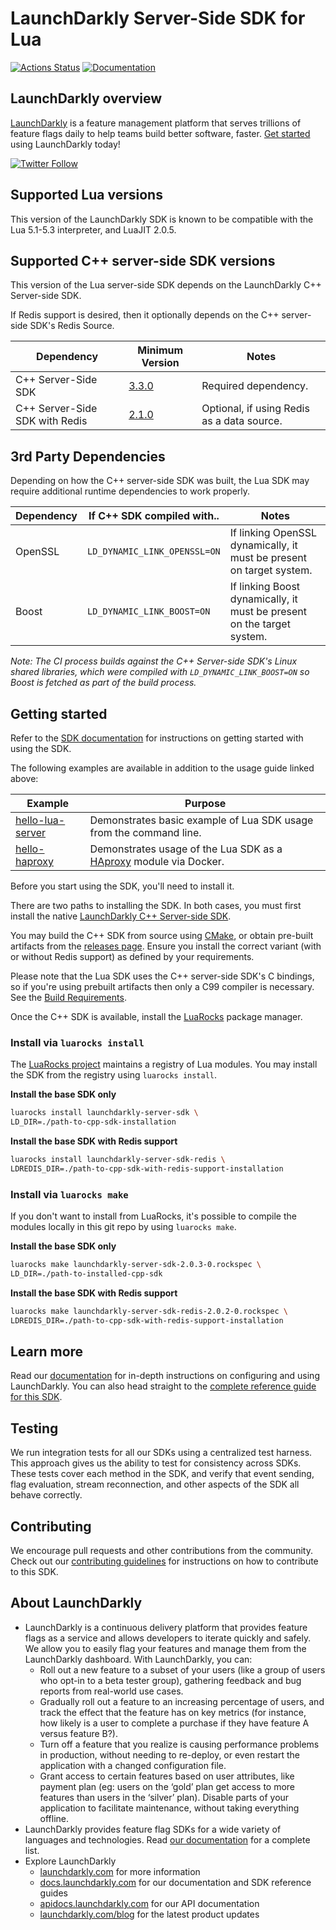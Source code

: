 LaunchDarkly Server-Side SDK for Lua
===========================

[![Actions Status](https://github.com/launchdarkly/lua-server-sdk-private/actions/workflows/ci.yml/badge.svg)](https://github.com/launchdarkly/lua-server-sdk/actions/workflows/ci.yml)
[![Documentation](https://img.shields.io/static/v1?label=GitHub+Pages&message=API+reference&color=00add8)](https://launchdarkly.github.io/lua-server-sdk)

LaunchDarkly overview
-------------------------

[LaunchDarkly](https://www.launchdarkly.com) is a feature management platform that serves trillions of feature flags daily to help teams build better software, faster. [Get started](https://docs.launchdarkly.com/home/getting-started) using LaunchDarkly today!

[![Twitter Follow](https://img.shields.io/twitter/follow/launchdarkly.svg?style=social&label=Follow&maxAge=2592000)](https://twitter.com/intent/follow?screen_name=launchdarkly)

Supported Lua versions
-----------

This version of the LaunchDarkly SDK is known to be compatible with the Lua 5.1-5.3 interpreter, and LuaJIT 2.0.5.

Supported C++ server-side SDK versions
-----------

This version of the Lua server-side SDK depends on the LaunchDarkly C++ Server-side SDK.

If Redis support is desired, then it optionally depends on the C++ server-side SDK's Redis Source. 

| Dependency                     | Minimum Version                                                                                            | Notes                                      |
|--------------------------------|------------------------------------------------------------------------------------------------------------|--------------------------------------------|
| C++ Server-Side SDK            | [3.3.0](https://github.com/launchdarkly/cpp-sdks/releases/tag/launchdarkly-cpp-server-v3.3.0)              | Required dependency.                       |
| C++ Server-Side SDK with Redis | [2.1.0](https://github.com/launchdarkly/cpp-sdks/releases/tag/launchdarkly-cpp-server-redis-source-v2.1.0) | Optional, if using Redis as a data source. |


3rd Party Dependencies
------------
Depending on how the C++ server-side SDK was built, the Lua SDK may require additional runtime dependencies to work properly.


| Dependency | If C++ SDK compiled with..   | Notes                                                                  |
|------------|------------------------------|------------------------------------------------------------------------|
| OpenSSL    | `LD_DYNAMIC_LINK_OPENSSL=ON` | If linking OpenSSL dynamically, it must be present on target system.   |
| Boost      | `LD_DYNAMIC_LINK_BOOST=ON`   | If linking Boost dynamically, it must be present on the target system. |

_Note: The CI process builds against the C++ Server-side SDK's Linux shared libraries, which were compiled with `LD_DYNAMIC_LINK_BOOST=ON` so
Boost is fetched as part of the build process._


Getting started
-----------

Refer to the [SDK documentation](https://docs.launchdarkly.com/sdk/server-side/lua#getting-started) for instructions on 
getting started with using the SDK.

The following examples are available in addition to the usage guide linked above:


| Example                                         | Purpose                                                                                       |
|-------------------------------------------------|-----------------------------------------------------------------------------------------------|
| [hello-lua-server](./examples/hello-lua-server) | Demonstrates basic example of Lua SDK usage from the command line.                            |
| [hello-haproxy](./examples/hello-haproxy)       | Demonstrates usage of the Lua SDK as a [HAproxy](https://www.haproxy.org/) module via Docker. |


Before you start using the SDK, you'll need to install it.

There are two paths to installing the SDK. In both cases, you must first install the native 
[LaunchDarkly C++ Server-side SDK](https://github.com/launchdarkly/cpp-sdks).

You may build the C++ SDK from source using [CMake](https://cmake.org/), or obtain pre-built artifacts from the 
[releases page](https://github.com/launchdarkly/cpp-sdks/releases?q=%22launchdarkly-cpp-server%22). Ensure you install
the correct variant (with or without Redis support) as defined by your requirements.

Please note that the Lua SDK uses the C++ server-side SDK's C bindings, so if you're using prebuilt artifacts
then only a C99 compiler is necessary. See the [Build Requirements](https://github.com/launchdarkly/cpp-sdks#build-requirements).


Once the C++ SDK is available, install the [LuaRocks](https://github.com/luarocks/luarocks/wiki/Download) package manager.

### Install via `luarocks install`

The [LuaRocks project](https://luarocks.org) maintains a registry of Lua modules. You may install the SDK from 
the registry using `luarocks install`.

**Install the base SDK only**
```bash
luarocks install launchdarkly-server-sdk \
LD_DIR=./path-to-cpp-sdk-installation
```

**Install the base SDK with Redis support**
```bash
luarocks install launchdarkly-server-sdk-redis \
LDREDIS_DIR=./path-to-cpp-sdk-with-redis-support-installation
```

### Install via `luarocks make`

If you don't want to install from LuaRocks, it's possible to compile the modules locally in this git repo by using `luarocks make`.

**Install the base SDK only**
```bash
luarocks make launchdarkly-server-sdk-2.0.3-0.rockspec \
LD_DIR=./path-to-installed-cpp-sdk
```
**Install the base SDK with Redis support**
```bash
luarocks make launchdarkly-server-sdk-redis-2.0.2-0.rockspec \
LDREDIS_DIR=./path-to-cpp-sdk-with-redis-support-installation
```


Learn more
-----------

Read our [documentation](https://docs.launchdarkly.com) for in-depth instructions on configuring and using LaunchDarkly. You can also head straight to the [complete reference guide for this SDK](https://docs.launchdarkly.com/sdk/server-side/lua).

Testing
-------

We run integration tests for all our SDKs using a centralized test harness. This approach gives us the ability to test for consistency across SDKs. These tests cover each method in the SDK, and verify that event sending, flag evaluation, stream reconnection, and other aspects of the SDK all behave correctly.

Contributing
------------

We encourage pull requests and other contributions from the community. Check out our [contributing guidelines](CONTRIBUTING.md) for instructions on how to contribute to this SDK.

About LaunchDarkly
-----------

* LaunchDarkly is a continuous delivery platform that provides feature flags as a service and allows developers to iterate quickly and safely. We allow you to easily flag your features and manage them from the LaunchDarkly dashboard.  With LaunchDarkly, you can:
    * Roll out a new feature to a subset of your users (like a group of users who opt-in to a beta tester group), gathering feedback and bug reports from real-world use cases.
    * Gradually roll out a feature to an increasing percentage of users, and track the effect that the feature has on key metrics (for instance, how likely is a user to complete a purchase if they have feature A versus feature B?).
    * Turn off a feature that you realize is causing performance problems in production, without needing to re-deploy, or even restart the application with a changed configuration file.
    * Grant access to certain features based on user attributes, like payment plan (eg: users on the ‘gold’ plan get access to more features than users in the ‘silver’ plan). Disable parts of your application to facilitate maintenance, without taking everything offline.
* LaunchDarkly provides feature flag SDKs for a wide variety of languages and technologies. Read [our documentation](https://docs.launchdarkly.com/sdk) for a complete list.
* Explore LaunchDarkly
    * [launchdarkly.com](https://www.launchdarkly.com/ "LaunchDarkly Main Website") for more information
    * [docs.launchdarkly.com](https://docs.launchdarkly.com/  "LaunchDarkly Documentation") for our documentation and SDK reference guides
    * [apidocs.launchdarkly.com](https://apidocs.launchdarkly.com/  "LaunchDarkly API Documentation") for our API documentation
    * [launchdarkly.com/blog](https://launchdarkly.com/blog/  "LaunchDarkly Blog Documentation") for the latest product updates
